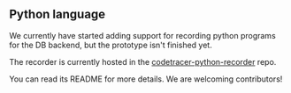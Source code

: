 ## Python language

We currently have started adding support for recording python programs for the DB backend, but the prototype isn't finished yet. 

The recorder is currently hosted in the [codetracer-python-recorder](https://github.com/metacraft-labs/codetracer-python-recorder) repo.

You can read its README for more details. We are welcoming contributors!

